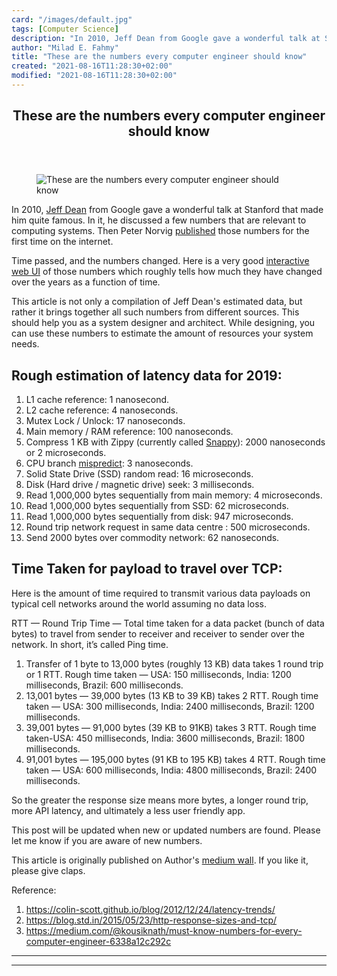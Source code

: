```yaml
---
card: "/images/default.jpg"
tags: [Computer Science]
description: "In 2010, Jeff Dean from Google gave a wonderful talk at Stanf"
author: "Milad E. Fahmy"
title: "These are the numbers every computer engineer should know"
created: "2021-08-16T11:28:30+02:00"
modified: "2021-08-16T11:28:30+02:00"
---
```

<div class="site-wrapper">
<main id="site-main" class="site-main outer">
<div class="inner">
<article class="post-full post tag-computer-science tag-google tag-internet tag-coding tag-technology ">
<header class="post-full-header">
<h1 class="post-full-title">These are the numbers every computer engineer should know</h1>
</header>
<figure class="post-full-image">
<picture>
<source media="(max-width: 700px)" sizes="1px" srcset="data:image/gif;base64,R0lGODlhAQABAIAAAAAAAP///yH5BAEAAAAALAAAAAABAAEAAAIBRAA7 1w">
<source media="(min-width: 701px)" sizes="(max-width: 800px) 400px,
(max-width: 1170px) 700px,
1400px" srcset="/news/content/images/size/w300/2019/09/numbers.jpg 300w,
/news/content/images/size/w600/2019/09/numbers.jpg 600w,
/news/content/images/size/w1000/2019/09/numbers.jpg 1000w,
/news/content/images/size/w2000/2019/09/numbers.jpg 2000w">
<img onerror="this.style.display='none'" src="/news/content/images/size/w2000/2019/09/numbers.jpg" alt="These are the numbers every computer engineer should know">
</picture>
</figure>
<section class="post-full-content">
<div class="post-content">
<p>In 2010, <a href="https://en.wikipedia.org/wiki/Jeff_Dean_(computer_scientist)" rel="noopeneer">Jeff Dean</a> from Google gave a wonderful talk at Stanford that made him quite famous. In it, he discussed a few numbers that are relevant to computing systems. Then Peter Norvig <a href="http://norvig.com/21-days.html" rel="noopeneer">published</a> those numbers for the first time on the internet. </p><p>Time passed, and the numbers changed. Here is a very good <a href="https://people.eecs.berkeley.edu/~rcs/research/interactive_latency.html" rel="noopeneer">interactive web UI</a> of those numbers which roughly tells how much they have changed over the years as a function of time.</p><p>This article is not only a compilation of Jeff Dean's estimated data, but rather it brings together all such numbers from different sources. This should help you as a system designer and architect. While designing, you can use these numbers to estimate the amount of resources your system needs.</p><h2 id="rough-estimation-of-latency-data-for-2019-">Rough estimation of latency data for 2019:</h2><ol><li>L1 cache reference: 1 nanosecond.</li><li>L2 cache reference: 4 nanoseconds.</li><li>Mutex Lock / Unlock: 17 nanoseconds.</li><li>Main memory / RAM reference: 100 nanoseconds.</li><li>Compress 1 KB with Zippy (currently called <a href="https://en.wikipedia.org/wiki/Snappy_(compression)" rel="noopeneer">Snappy</a>): 2000 nanoseconds or 2 microseconds.</li><li>CPU branch <a href="https://en.wikipedia.org/wiki/Branch_predictor" rel="noopeneer">mispredict</a>: 3 nanoseconds.</li><li>Solid State Drive (SSD) random read: 16 microseconds.</li><li>Disk (Hard drive / magnetic drive) seek: 3 milliseconds.</li><li>Read 1,000,000 bytes sequentially from main memory: 4 microseconds.</li><li>Read 1,000,000 bytes sequentially from SSD: 62 microseconds.</li><li>Read 1,000,000 bytes sequentially from disk: 947 microseconds.</li><li>Round trip network request in same data centre : 500 microseconds.</li><li>Send 2000 bytes over commodity network: 62 nanoseconds.</li></ol><h2 id="time-taken-for-payload-to-travel-over-tcp-">Time Taken for payload to travel over TCP:</h2><p>Here is the amount of time required to transmit various data payloads on typical cell networks around the world assuming no data loss.</p><p>RTT — Round Trip Time — Total time taken for a data packet (bunch of data bytes) to travel from sender to receiver and receiver to sender over the network. In short, it’s called Ping time.</p><ol><li>Transfer of 1 byte to 13,000 bytes (roughly 13 KB) data takes 1 round trip or 1 RTT. Rough time taken — USA: 150 milliseconds, India: 1200 milliseconds, Brazil: 600 milliseconds.</li><li>13,001 bytes — 39,000 bytes (13 KB to 39 KB) takes 2 RTT. Rough time taken — USA: 300 milliseconds, India: 2400 milliseconds, Brazil: 1200 milliseconds.</li><li>39,001 bytes — 91,000 bytes (39 KB to 91KB) takes 3 RTT. Rough time taken-USA: 450 milliseconds, India: 3600 milliseconds, Brazil: 1800 milliseconds.</li><li>91,001 bytes — 195,000 bytes (91 KB to 195 KB) takes 4 RTT. Rough time taken — USA: 600 milliseconds, India: 4800 milliseconds, Brazil: 2400 milliseconds.</li></ol><p>So the greater the response size means more bytes, a longer round trip, more API latency, and ultimately a less user friendly app.</p><p>This post will be updated when new or updated numbers are found. Please let me know if you are aware of new numbers.</p><p>This article is originally published on Author's <a href="https://medium.com/@kousiknath/must-know-numbers-for-every-computer-engineer-6338a12c292c">medium wall</a>. If you like it, please give claps.</p><p>Reference:</p><ol><li><a href="https://colin-scott.github.io/blog/2012/12/24/latency-trends/" rel="noopeneer">https://colin-scott.github.io/blog/2012/12/24/latency-trends/</a></li><li><a href="https://blog.std.in/2015/05/23/http-response-sizes-and-tcp/" rel="noopeneer">https://blog.std.in/2015/05/23/http-response-sizes-and-tcp/</a></li><li><a href="https://medium.com/@kousiknath/must-know-numbers-for-every-computer-engineer-6338a12c292c">https://medium.com/@kousiknath/must-know-numbers-for-every-computer-engineer-6338a12c292c</a></li></ol>
</div>
<hr>
<hr>
</section>
</article>
</div>
</main>
</div>
<!-- Google Tag Manager (noscript) -->
<!-- End Google Tag Manager (noscript) -->
